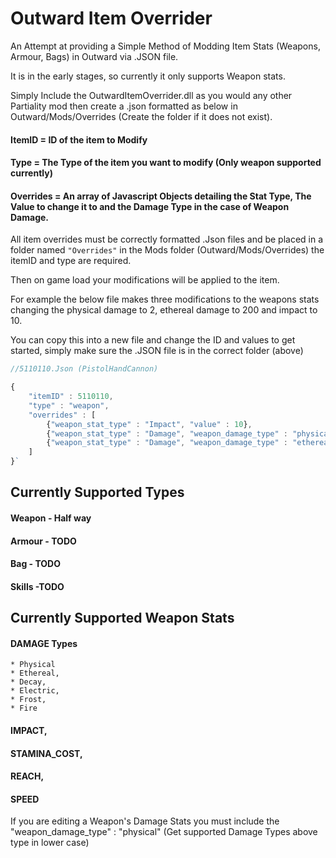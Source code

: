 # Outward Item Overrider
An Attempt at providing a Simple Method of Modding Item Stats (Weapons, Armour, Bags) in Outward via .JSON file.

It is in the early stages, so currently it only supports Weapon stats.


Simply Include the OutwardItemOverrider.dll as you would any other Partiality mod then create a .json formatted as below in Outward/Mods/Overrides (Create the folder if it does not exist).


#### ItemID = ID of the item to Modify
#### Type = The Type of the item you want to modify (Only weapon supported currently)
#### Overrides = An array of Javascript Objects detailing the Stat Type, The Value to change it to and the Damage Type in the case of Weapon Damage.

All item overrides must be correctly formatted .Json files and be placed in a folder named `"Overrides"` in the Mods folder (Outward/Mods/Overrides) the itemID and type are required.

Then on game load your modifications will be applied to the item.

For example the below file makes three modifications to the weapons stats changing the physical damage to 2, ethereal damage to 200 and impact to 10.

You can copy this into a new file and change the ID and values to get started, simply make sure the .JSON file is in the correct folder (above)

```javascript
//5110110.Json (PistolHandCannon)

{
	"itemID" : 5110110,
	"type" : "weapon",
	"overrides" : [
		{"weapon_stat_type" : "Impact", "value" : 10},
		{"weapon_stat_type" : "Damage", "weapon_damage_type" : "physical", "value" : 2},
		{"weapon_stat_type" : "Damage", "weapon_damage_type" : "ethereal", "value" : 200}
	]
}`

```
## Currently Supported Types
#### Weapon - Half way
#### Armour - TODO
#### Bag - TODO
#### Skills -TODO


## Currently Supported Weapon Stats

#### DAMAGE Types  
    * Physical
    * Ethereal,
    * Decay,
    * Electric,
    * Frost,
    * Fire

#### IMPACT,
#### STAMINA_COST,
#### REACH,
#### SPEED


If you are editing a Weapon's Damage Stats you must include the "weapon_damage_type" : "physical" (Get supported Damage Types above type in lower case)
